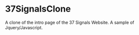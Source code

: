 37SignalsClone
==============

A clone of the intro page of the 37 Signals Website.  A sample of Jquery/Javascript.
